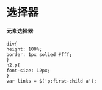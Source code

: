 选择器
====
#### 元素选择器
```
div{
height: 100%;
border: 1px solied #fff;
}
h2,p{
font-size: 12px;
}
var links = $('p:first-child a');
```
